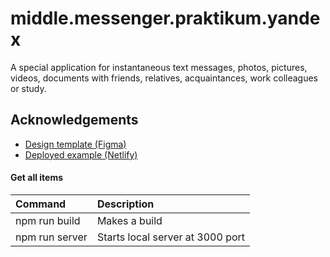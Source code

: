 # middle.messenger.praktikum.yandex

A special application for instantaneous text messages, photos, pictures, videos, documents with friends, relatives, acquaintances, work colleagues or study.

## Acknowledgements

-   [Design template (Figma)](https://www.figma.com/file/jF5fFFzgGOxQeB4CmKWTiE/Chat_external_link?node-id=0%3A1&t=GHg4NnDYrD2FE8Uv-0)
-   [Deployed example (Netlify)](https://github.com/yandex-praktikum/middle.messenger.praktikum.yandex)

#### Get all items

| Command        | Description                      |
| :------------- | :------------------------------- |
| npm run build  | Makes a build                    |
| npm run server | Starts local server at 3000 port |
